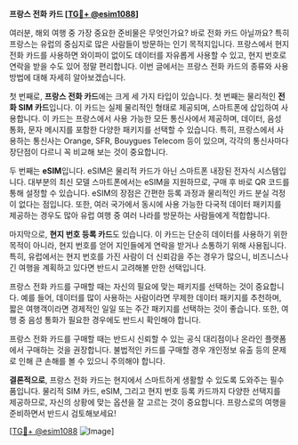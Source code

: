 **프랑스 전화 카드 [[TG💪+ @esim1088](https://t.me/s/esim1088)]**

여러분, 해외 여행 중 가장 중요한 준비물은 무엇인가요? 바로 전화 카드 아닐까요? 특히 프랑스는 유럽의 중심지로 많은 사람들이 방문하는 인기 목적지입니다. 프랑스에서 현지 전화 카드를 사용하면 와이파이 없이도 데이터를 자유롭게 사용할 수 있고, 현지 번호로 연락을 받을 수도 있어 정말 편리합니다. 이번 글에서는 프랑스 전화 카드의 종류와 사용 방법에 대해 자세히 알아보겠습니다.

첫 번째로, **프랑스 전화 카드**에는 크게 세 가지 타입이 있습니다. 첫 번째는 물리적인 **전화 SIM 카드**입니다. 이 카드는 실제 물리적인 형태로 제공되며, 스마트폰에 삽입하여 사용합니다. 이 카드는 프랑스에서 사용 가능한 모든 통신사에서 제공하며, 데이터, 음성 통화, 문자 메시지를 포함한 다양한 패키지를 선택할 수 있습니다. 특히, 프랑스에서 사용하는 통신사는 Orange, SFR, Bouygues Telecom 등이 있으며, 각각의 통신사마다 장단점이 다르니 꼭 비교해 보는 것이 중요합니다.

두 번째는 **eSIM**입니다. eSIM은 물리적 카드가 아닌 스마트폰 내장된 전자식 시스템입니다. 대부분의 최신 모델 스마트폰에서는 eSIM을 지원하므로, 구매 후 바로 QR 코드를 통해 설정할 수 있습니다. eSIM의 장점은 간편한 등록 과정과 물리적인 카드 분실 걱정이 없다는 점입니다. 또한, 여러 국가에서 동시에 사용 가능한 다국적 데이터 패키지를 제공하는 경우도 많아 유럽 여행 중 여러 나라를 방문하는 사람들에게 적합합니다.

마지막으로, **현지 번호 등록 카드**도 있습니다. 이 카드는 단순히 데이터를 사용하기 위한 목적이 아니라, 현지 번호를 얻어 지인들에게 연락을 받거나 소통하기 위해 사용됩니다. 특히, 유럽에서는 현지 번호를 가진 사람이 더 신뢰감을 주는 경우가 많으니, 비즈니스나 긴 여행을 계획하고 있다면 반드시 고려해볼 만한 선택입니다.

프랑스 전화 카드를 구매할 때는 자신의 필요에 맞는 패키지를 선택하는 것이 중요합니다. 예를 들어, 데이터를 많이 사용하는 사람이라면 무제한 데이터 패키지를 추천하며, 짧은 여행객이라면 경제적인 일일 또는 주간 패키지를 선택하는 것이 좋습니다. 또한, 여행 중 음성 통화가 필요한 경우에도 반드시 확인해야 합니다.

프랑스 전화 카드를 구매할 때는 반드시 신뢰할 수 있는 공식 대리점이나 온라인 플랫폼에서 구매하는 것을 권장합니다. 불법적인 카드를 구매할 경우 개인정보 유출 등의 문제로 인해 큰 손해를 볼 수 있으니 주의해야 합니다.

**결론적으로**, 프랑스 전화 카드는 현지에서 스마트하게 생활할 수 있도록 도와주는 필수품입니다. 물리적 SIM 카드, eSIM, 그리고 현지 번호 등록 카드까지 다양한 선택지를 제공하므로, 자신의 상황에 맞는 옵션을 잘 고르는 것이 중요합니다. 프랑스로의 여행을 준비하면서 반드시 검토해보세요!

[[TG💪+ @esim1088](https://t.me/s/esim1088) ![Image](https://i.postimg.cc/Y0z9fWf4/image.png)]